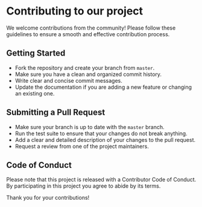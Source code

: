 # Contributing to our project

We welcome contributions from the community! Please follow these guidelines to ensure a smooth and effective contribution process.

## Getting Started

* Fork the repository and create your branch from `master`.
* Make sure you have a clean and organized commit history.
* Write clear and concise commit messages.
* Update the documentation if you are adding a new feature or changing an existing one.

## Submitting a Pull Request

* Make sure your branch is up to date with the `master` branch.
* Run the test suite to ensure that your changes do not break anything.
* Add a clear and detailed description of your changes to the pull request.
* Request a review from one of the project maintainers.

## Code of Conduct

Please note that this project is released with a Contributor Code of Conduct. By participating in this project you agree to abide by its terms.

Thank you for your contributions!
